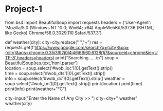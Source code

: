 # Project-1
from bs4 import BeautifulSoup
import requests
headers = {'User-Agent': 'Mozilla/5.0 (Windows NT 10.0; Win64; x64) AppleWebKit/537.36 (KHTML, like Gecko) Chrome/58.0.3029.110 Safari/537.3'}

def weather(city):
    city=city.replace(" ","+")
    res = requests.get(f'https://www.google.com/search?q={city}&oq={city}&aqs=chrome.0.35i39l2j0l4j46j69i60.6128j1j7&sourceid=chrome&ie=UTF-8',headers=headers)
    print("Searching......\n")
    soup = BeautifulSoup(res.text,'html.parser')   
    location = soup.select('#wob_loc')[0].getText().strip()  
    time = soup.select('#wob_dts')[0].getText().strip()       
    info = soup.select('#wob_dc')[0].getText().strip() 
    weather = soup.select('#wob_tm')[0].getText().strip()
    print(location)
    print(time)
    print(info)
    print(weather+"°C") 

city=input("Enter the Name of Any City >>  ")
city=city+" weather"
weather(city)
